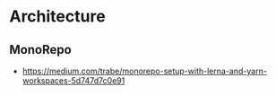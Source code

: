 # Architecture

## MonoRepo

- https://medium.com/trabe/monorepo-setup-with-lerna-and-yarn-workspaces-5d747d7c0e91

